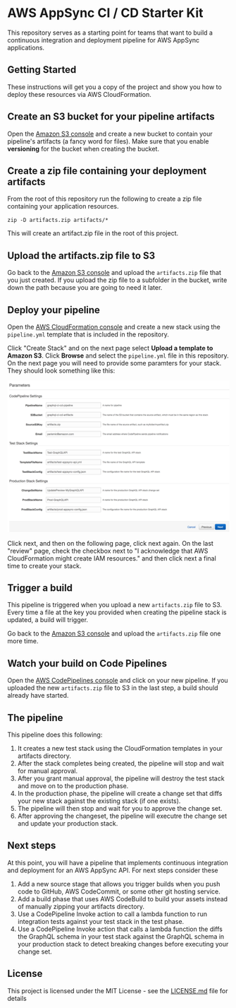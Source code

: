 # AWS AppSync CI / CD Starter Kit

This repository serves as a starting point for teams that want to build a continuous integration and deployment
pipeline for AWS AppSync applications.

## Getting Started

These instructions will get you a copy of the project and show you how to deploy these resources via AWS CloudFormation.

## Create an S3 bucket for your pipeline artifacts

Open the [Amazon S3 console](https://s3.console.aws.amazon.com) and create a new bucket to contain
your pipeline's artifacts (a fancy word for files). Make sure that you enable **versioning** for the
bucket when creating the bucket.

## Create a zip file containing your deployment artifacts

From the root of this repository run the following to create a zip file containing your
application resources.

```
zip -D artifacts.zip artifacts/*
```

This will create an artifact.zip file in the root of this project.

## Upload the artifacts.zip file to S3

Go back to the [Amazon S3 console](https://s3.console.aws.amazon.com) and upload the `artifacts.zip` file that you just created.
If you upload the zip file to a subfolder in the bucket, write down the path because you are going to need it later.

## Deploy your pipeline

Open the [AWS CloudFormation console](https://us-west-2.console.aws.amazon.com/cloudformation/home) and create a new stack
using the `pipeline.yml` template that is included in the repository.

Click "Create Stack" and on the next page select **Upload a template to Amazon S3**. Click **Browse** and select the `pipeline.yml` file in
this repository. On the next page you will need to provide some paramters for your stack. They should look something like this:

![Pipeline Stack Parameters](/images/pipeline-stack-parameters.png)

Click next, and then on the following page, click next again. On the last "review" page, check the checkbox next to "I acknowledge that AWS CloudFormation might create IAM resources." and then click next a final time to create your stack.

## Trigger a build

This pipeline is triggered when you upload a new `artifacts.zip` file to S3. Every time a file at the key you provided when creating the
pipeline stack is updated, a build will trigger.

Go back to the [Amazon S3 console](https://s3.console.aws.amazon.com) and upload the `artifacts.zip` file one more time.

## Watch your build on Code Pipelines

Open the [AWS CodePipelines console](https://console.aws.amazon.com/codesuite/codepipeline/pipelines) and click on your new pipeline.
If you uploaded the new `artifacts.zip` file to S3 in the last step, a build should already have started.

## The pipeline

This pipeline does this following:

1. It creates a new test stack using the CloudFormation templates in your artifacts directory.
2. After the stack completes being created, the pipeline will stop and wait for manual approval.
3. After you grant manual approval, the pipeline will destroy the test stack and move on to the production phase.
4. In the production phase, the pipeline will create a change set that diffs your new stack against the existing stack (if one exists).
5. The pipeline will then stop and wait for you to approve the change set.
6. After approving the changeset, the pipeline will executre the change set and update your production stack.

## Next steps

At this point, you will have a pipeline that implements continuous integration and deployment for an AWS AppSync API. For next steps consider these

1. Add a new source stage that allows you trigger builds when you push code to GitHub, AWS CodeCommit, or some other git hosting service.
2. Add a build phase that uses AWS CodeBuild to build your assets instead of manually zipping your artifacts directory.
3. Use a CodePipeline Invoke action to call a lambda function to run integration tests against your test stack in the test phase.
4. Use a CodePipeline Invoke action that calls a lambda function the diffs the GraphQL schema in your test stack against the GraphQL schema in your production stack to detect breaking changes before executing your change set.

## License

This project is licensed under the MIT License - see the [LICENSE.md](LICENSE.md) file for details
